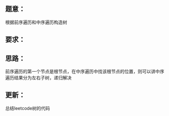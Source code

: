 ## 题意：
根据前序遍历和中序遍历构造树

## 要求：


## 思路：
前序遍历的第一个节点是根节点，在中序遍历中找该根节点的位置，则可以讲中序遍历结果分为左右子树，递归解决

## 更新：
总结leetcode树的代码

